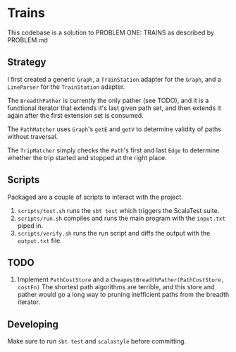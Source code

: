 Trains
================================================================================

This codebase is a solution to PROBLEM ONE: TRAINS as described by PROBLEM.md

Strategy
---------

I first created a generic `Graph`, a `TrainStation` adapter for the `Graph`, and
a `LineParser` for the `TrainStation` adapter.

The `BreadthPather` is currently the only pather (see TODO), and it is a 
functional iterator that extends it's last given path set, and then extends it 
again after the first extension set is consumed.

The `PathMatcher` uses `Graph`'s `getE` and `getV` to determine validity of
paths without traversal.

The `TripMatcher` simply checks the `Path`'s first and last `Edge` to determine
whether the trip started and stopped at the right place.

Scripts
---------

Packaged are a couple of scripts to interact with the project. 

  1) `scripts/test.sh` runs the `sbt test` which triggers the ScalaTest suite.
  2) `scripts/run.sh` compiles and runs the main program with the `input.txt` 
    piped in.
  3) `scripts/verify.sh` runs the run script and diffs the output with the 
    `output.txt` file.
    
TODO
---------

  1) Implement `PathCostStore` and a 
     `CheapestBreadthPather(PathCostStore, costFn)` The shortest path algorithms 
     are terrible, and this store and pather would go a long way to pruning 
     inefficient paths from the breadth iterator.
     
Developing
---------

Make sure to run `sbt test` and `scalastyle` before committing.